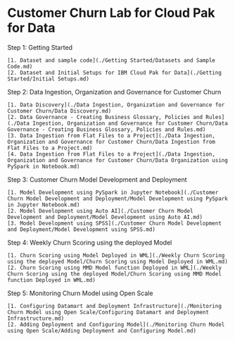 # Customer Churn Lab for Cloud Pak for Data

Step 1: Getting Started

    [1. Dataset and sample code](./Getting Started/Datasets and Sample Code.md)
    [2. Dataset and Initial Setups for IBM Cloud Pak for Data](./Getting Started/Initial Setups.md)

Step 2: Data Ingestion, Organization and Governance for Customer Churn

    [1. Data Discovery](./Data Ingestion, Organization and Governance for Customer Churn/Data Discovery.md)
    [2. Data Governance - Creating Business Glossary, Policies and Rules](./Data Ingestion, Organization and Governance for Customer Churn/Data Governance - Creating Business Glossary, Policies and Rules.md)
    [3. Data Ingestion from Flat Files to a Project](./Data Ingestion, Organization and Governance for Customer Churn/Data Ingestion from Flat Files to a Project.md)
    [4. Data Ingestion from Flat Files to a Project](./Data Ingestion, Organization and Governance for Customer Churn/Data Organization using PySpark in Notebook.md)

Step 3: Customer Churn Model Development and Deployment

    [1. Model Development using PySpark in Jupyter Notebook](./Customer Churn Model Development and Deployment/Model Development using PySpark in Jupyter Notebook.md)
    [2. Model Development using Auto AI](./Customer Churn Model Development and Deployment/Model Development using Auto AI.md)
    [3. Model Development using SPSS](./Customer Churn Model Development and Deployment/Model Development using SPSS.md)
    
Step 4: Weekly Churn Scoring using the deployed Model

    [1. Churn Scoring using Model Deployed in WML](./Weekly Churn Scoring using the deployed Model/Churn Scoring using Model Deployed in WML.md)
    [2. Churn Scoring using MMD Model function Deployed in WML](./Weekly Churn Scoring using the deployed Model/Churn Scoring using MMD Model function Deployed in WML.md)

Step 5: Monitoring Churn Model using Open Scale

    [1. Configuring Datamart and Deployment Infrastructure](./Monitoring Churn Model using Open Scale/Configuring Datamart and Deployment Infrastructure.md)
    [2. Adding Deployment and Configuring Model](./Monitoring Churn Model using Open Scale/Adding Deployment and Configuring Model.md)
